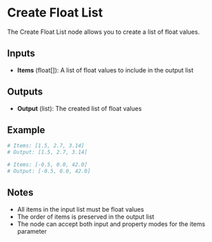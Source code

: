 # Create Float List

The Create Float List node allows you to create a list of float values.

## Inputs

- **Items** (float[]): A list of float values to include in the output list

## Outputs

- **Output** (list): The created list of float values

## Example

```python
# Items: [1.5, 2.7, 3.14]
# Output: [1.5, 2.7, 3.14]

# Items: [-0.5, 0.0, 42.0]
# Output: [-0.5, 0.0, 42.0]
```

## Notes

- All items in the input list must be float values
- The order of items is preserved in the output list
- The node can accept both input and property modes for the items parameter
